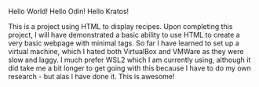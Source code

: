 Hello World! Hello Odin! Hello Kratos!

This is a project using HTML to display recipes. 
Upon completing this project, I will have demonstrated a basic ability to use HTML to create a very basic webpage with minimal tags. So far I have learned to set up a virtual machine, which I hated both VirtualBox and VMWare as they were slow and laggy. I much prefer WSL2 which I am currently using, although it did take me a bit longer to get going with this because I have to do my own research - but alas I have done it. This is awesome!